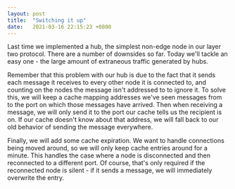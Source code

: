 ```yaml
---
layout: post
title:  "Switching it up"
date:   2021-03-16 22:15:23 +0800
---
```


Last time we implemented a hub, the simplest non-edge node in our layer two
protocol. There are a number of downsides so far. Today we'll tackle an easy
one - the large amount of extraneous traffic generated by hubs.

Remember that this problem with our hub is due to the fact that it sends each
message it receives to every other node it is connected to, and counting on the
nodes the message isn't addressed to to ignore it. To solve this, we will keep a
cache mapping addresses we've seen messages from to the port on which those
messages have arrived. Then when receiving a message, we will only send it to
the port our cache tells us the recipient is on. If our cache doesn't know about
that address, we will fall back to our old behavior of sending the message
everywhere.

Finally, we will add some cache expiration. We want to handle connections being
moved around, so we will only keep cache entries around for a minute. This
handles the case where a node is disconnected and then reconnected to a
different port. Of course, that's only required if the reconnected node is
silent - if it sends a message, we will immediately overwrite the entry.

